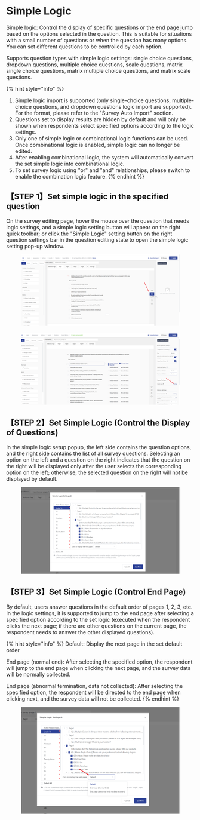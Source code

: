 # Simple Logic

Simple logic: Control the display of specific questions or the end page jump based on the options selected in the question. This is suitable for situations with a small number of questions or when the question has many options. You can set different questions to be controlled by each option.

Supports question types with simple logic settings: single choice questions, dropdown questions, multiple choice questions, scale questions, matrix single choice questions, matrix multiple choice questions, and matrix scale questions.

{% hint style="info" %}
1. Simple logic import is supported (only single-choice questions, multiple-choice questions, and dropdown questions logic import are supported). For the format, please refer to the "Survey Auto Import" section.
2. Questions set to display results are hidden by default and will only be shown when respondents select specified options according to the logic settings.
3. Only one of simple logic or combinational logic functions can be used. Once combinational logic is enabled, simple logic can no longer be edited.
4. After enabling combinational logic, the system will automatically convert the set simple logic into combinational logic.
5. To set survey logic using "or" and "and" relationships, please switch to enable the combination logic feature.
{% endhint %}

## 【STEP 1】Set simple logic in the specified question

On the survey editing page, hover the mouse over the question that needs logic settings, and a simple logic setting button will appear on the right quick toolbar; or click the "Simple Logic" setting button on the right question settings bar in the question editing state to open the simple logic setting pop-up window.

<figure><img src="../../../.gitbook/assets/image (2) (1) (1) (1) (1) (1) (1) (1).png" alt=""><figcaption></figcaption></figure>

<figure><img src="../../../.gitbook/assets/image (3) (1) (1) (1) (1) (1) (1) (1).png" alt=""><figcaption></figcaption></figure>

## 【STEP 2】Set Simple Logic (Control the Display of Questions)

In the simple logic setup popup, the left side contains the question options, and the right side contains the list of all survey questions. Selecting an option on the left and a question on the right indicates that the question on the right will be displayed only after the user selects the corresponding option on the left; otherwise, the selected question on the right will not be displayed by default.

<figure><img src="../../../.gitbook/assets/image (4) (1) (1) (1) (1) (1) (1) (1).png" alt=""><figcaption></figcaption></figure>

## 【STEP 3】Set Simple Logic (Control End Page)

By default, users answer questions in the default order of pages 1, 2, 3, etc. In the logic settings, it is supported to jump to the end page after selecting a specified option according to the set logic (executed when the respondent clicks the next page; if there are other questions on the current page, the respondent needs to answer the other displayed questions).

{% hint style="info" %}
Default: Display the next page in the set default order

End page (normal end): After selecting the specified option, the respondent will jump to the end page when clicking the next page, and the survey data will be normally collected.

End page (abnormal termination, data not collected): After selecting the specified option, the respondent will be directed to the end page when clicking next, and the survey data will not be collected.
{% endhint %}

<figure><img src="../../../.gitbook/assets/image (5) (1) (1) (1) (1) (1) (1) (1).png" alt=""><figcaption></figcaption></figure>
